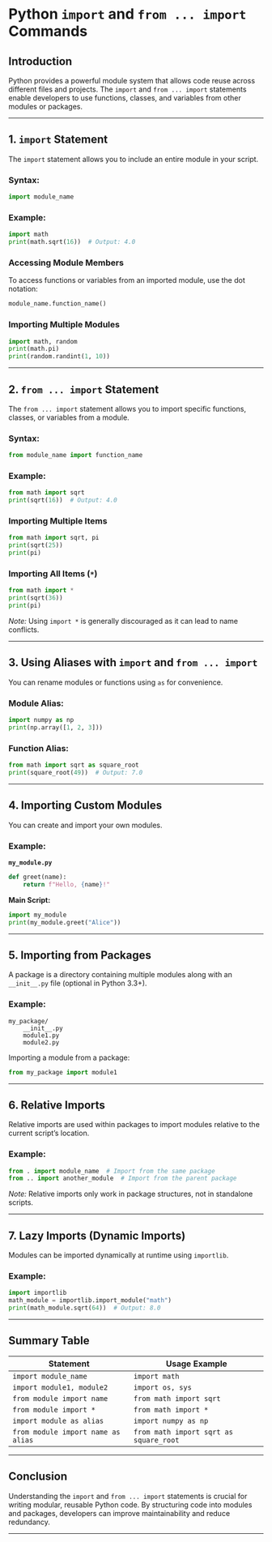 # Python `import` and `from ... import` Commands

## Introduction
Python provides a powerful module system that allows code reuse across different files and projects. The `import` and `from ... import` statements enable developers to use functions, classes, and variables from other modules or packages.

---

## 1. `import` Statement
The `import` statement allows you to include an entire module in your script.

### Syntax:
```python
import module_name
```

### Example:
```python
import math
print(math.sqrt(16))  # Output: 4.0
```

### Accessing Module Members
To access functions or variables from an imported module, use the dot notation:
```python
module_name.function_name()
```

### Importing Multiple Modules
```python
import math, random
print(math.pi)
print(random.randint(1, 10))
```

---

## 2. `from ... import` Statement
The `from ... import` statement allows you to import specific functions, classes, or variables from a module.

### Syntax:
```python
from module_name import function_name
```

### Example:
```python
from math import sqrt
print(sqrt(16))  # Output: 4.0
```

### Importing Multiple Items
```python
from math import sqrt, pi
print(sqrt(25))
print(pi)
```

### Importing All Items (`*`)
```python
from math import *
print(sqrt(36))
print(pi)
```
*Note:* Using `import *` is generally discouraged as it can lead to name conflicts.

---

## 3. Using Aliases with `import` and `from ... import`
You can rename modules or functions using `as` for convenience.

### Module Alias:
```python
import numpy as np
print(np.array([1, 2, 3]))
```

### Function Alias:
```python
from math import sqrt as square_root
print(square_root(49))  # Output: 7.0
```

---

## 4. Importing Custom Modules
You can create and import your own modules.

### Example:
**`my_module.py`**
```python
def greet(name):
    return f"Hello, {name}!"
```

**Main Script:**
```python
import my_module
print(my_module.greet("Alice"))
```

---

## 5. Importing from Packages
A package is a directory containing multiple modules along with an `__init__.py` file (optional in Python 3.3+).

### Example:
```
my_package/
    __init__.py
    module1.py
    module2.py
```

Importing a module from a package:
```python
from my_package import module1
```

---

## 6. Relative Imports
Relative imports are used within packages to import modules relative to the current script’s location.

### Example:
```python
from . import module_name  # Import from the same package
from .. import another_module  # Import from the parent package
```

*Note:* Relative imports only work in package structures, not in standalone scripts.

---

## 7. Lazy Imports (Dynamic Imports)
Modules can be imported dynamically at runtime using `importlib`.

### Example:
```python
import importlib
math_module = importlib.import_module("math")
print(math_module.sqrt(64))  # Output: 8.0
```

---

## Summary Table

| Statement | Usage Example |
|-----------|--------------|
| `import module_name` | `import math` |
| `import module1, module2` | `import os, sys` |
| `from module import name` | `from math import sqrt` |
| `from module import *` | `from math import *` |
| `import module as alias` | `import numpy as np` |
| `from module import name as alias` | `from math import sqrt as square_root` |

---

## Conclusion
Understanding the `import` and `from ... import` statements is crucial for writing modular, reusable Python code. By structuring code into modules and packages, developers can improve maintainability and reduce redundancy.

---


